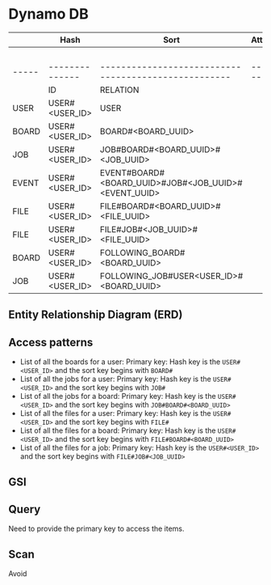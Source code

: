 # Dynamo DB

|       | Hash           | Sort                                                 | Attributes |                |
| ----- | -------------- | ---------------------------------------------------- | ---------- | -------------- |
|       |                |                                                      |            | 2nd Hash       |
| ----- | -------------- | ---------------------------------------------------- | ---------- | ---            |
|       | ID             | RELATION                                             |            | FID            |
| USER  | USER#<USER_ID> | USER                                                 |            |                |
| BOARD | USER#<USER_ID> | BOARD#<BOARD_UUID>                                   |            |                |
| JOB   | USER#<USER_ID> | JOB#BOARD#<BOARD_UUID>#<JOB_UUID>                    |            |                |
| EVENT | USER#<USER_ID> | EVENT#BOARD#<BOARD_UUID>#JOB#<JOB_UUID>#<EVENT_UUID> |            |                |
| FILE  | USER#<USER_ID> | FILE#BOARD#<BOARD_UUID>#<FILE_UUID>                  |            |                |
| FILE  | USER#<USER_ID> | FILE#JOB#<JOB_UUID>#<FILE_UUID>                      |            |                |
| BOARD | USER#<USER_ID> | FOLLOWING_BOARD#<BOARD_UUID>                         |            | USER#<USER_ID> |
| JOB   | USER#<USER_ID> | FOLLOWING_JOB#USER<USER_ID>#<BOARD_UUID>             |            |                |

## Entity Relationship Diagram (ERD)

## Access patterns

- List of all the boards for a user: Primary key: Hash key is the `USER#<USER_ID>` and the sort key begins with `BOARD#`
- List of all the jobs for a user: Primary key: Hash key is the `USER#<USER_ID>` and the sort key begins with `JOB#`
- List of all the jobs for a board: Primary key: Hash key is the `USER#<USER_ID>` and the sort key begins with `JOB#BOARD#<BOARD_UUID>`
- List of all the files for a user: Primary key: Hash key is the `USER#<USER_ID>` and the sort key begins with `FILE#`
- List of all the files for a board: Primary key: Hash key is the `USER#<USER_ID>` and the sort key begins with `FILE#BOARD#<BOARD_UUID>`
- List of all the files for a job: Primary key: Hash key is the `USER#<USER_ID>` and the sort key begins with `FILE#JOB#<JOB_UUID>`

## GSI

## Query

Need to provide the primary key to access the items.

## Scan

Avoid
